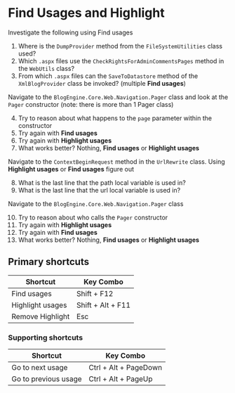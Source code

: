 # Find Usages and Highlight

Investigate the following using Find usages

1. Where is the `DumpProvider` method from the `FileSystemUtilities` class used?
2. Which `.aspx` files use the `CheckRightsForAdminCommentsPages` method in the `WebUtils` class?
3. From which `.aspx` files can the `SaveToDatastore` method of the `XmlBlogProvider` class be invoked? (multiple **Find usages**)

Navigate to the `BlogEngine.Core.Web.Navigation.Pager` class and look at the `Pager` constructor (note: there is more than 1 Pager class)

4. Try to reason about what happens to the `page` parameter within the constructor
5. Try again with **Find usages**
6. Try again with **Highlight usages**
7. What works better? Nothing, **Find usages** or **Highlight usages**

Navigate to the `ContextBeginRequest` method in the `UrlRewrite` class. Using **Highlight usages** or **Find usages** figure out

8. What is the last line that the path local variable is used in?
9. What is the last line that the url local variable is used in?

Navigate to the `BlogEngine.Core.Web.Navigation.Pager` class

10. Try to reason about who calls the `Pager` constructor
11. Try again with **Highlight usages**
12. Try again with **Find usages**
13. What works better? Nothing, **Find usages** or **Highlight usages**


## Primary shortcuts

Shortcut | Key Combo
--- | ---
Find usages | Shift + F12
Highlight usages | Shift + Alt + F11
Remove Highlight | Esc

### Supporting shortcuts

Shortcut | Key Combo
--- | ---
Go to next usage | Ctrl + Alt + PageDown
Go to previous usage | Ctrl + Alt + PageUp